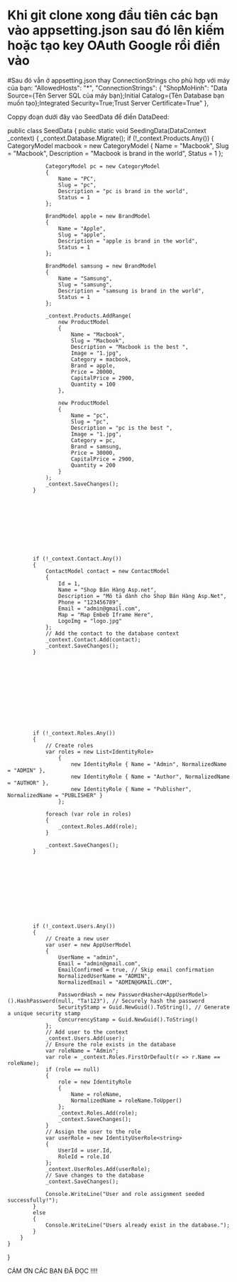 # Khi git clone xong đầu tiên các bạn vào appsetting.json sau đó lên kiếm hoặc tạo key OAuth Google rồi điền vào 
#Sau đó vẫn ở appsetting.json thay ConnectionStrings cho phù hợp với máy của bạn:
"AllowedHosts": "*",
"ConnectionStrings": {
  "ShopMoHinh": "Data Source={Tên Server SQL của máy bạn};Initial Catalog={Tên Database bạn muốn tạo};Integrated Security=True;Trust Server Certificate=True"
},



Coppy đoạn dưới đây vào SeedData để điền DataDeed:

public class SeedData
    {
        public static void SeedingData(DataContext _context)
        {
            _context.Database.Migrate();
            if (!_context.Products.Any())
            {
                CategoryModel macbook = new CategoryModel
                {
                    Name = "Macbook",
                    Slug = "Macbook",
                    Description = "Macbook is brand in the world",
                    Status = 1
                };

                CategoryModel pc = new CategoryModel
                {
                    Name = "PC",
                    Slug = "pc",
                    Description = "pc is brand in the world",
                    Status = 1
                };

                BrandModel apple = new BrandModel
                {
                    Name = "Apple",
                    Slug = "apple",
                    Description = "apple is brand in the world",
                    Status = 1
                };

                BrandModel samsung = new BrandModel
                {
                    Name = "Samsung",
                    Slug = "samsung",
                    Description = "samsung is brand in the world",
                    Status = 1
                };

                _context.Products.AddRange(
                    new ProductModel
                    {
                        Name = "Macbook",
                        Slug = "Macbook",
                        Description = "Macbook is the best ",
                        Image = "1.jpg",
                        Category = macbook,
                        Brand = apple,
                        Price = 20000,
                        CapitalPrice = 2900,
                        Quantity = 100
                    },

                    new ProductModel
                    {
                        Name = "pc",
                        Slug = "pc",
                        Description = "pc is the best ",
                        Image = "1.jpg",
                        Category = pc,
                        Brand = samsung,
                        Price = 30000,
                        CapitalPrice = 2900,
                        Quantity = 200
                    }
                );
                _context.SaveChanges();
            }










            if (!_context.Contact.Any())
            {
                ContactModel contact = new ContactModel
                {
                    Id = 1,
                    Name = "Shop Bán Hàng Asp.net",
                    Description = "Mô tả dành cho Shop Bán Hàng Asp.Net",
                    Phone = "123456789",
                    Email = "admin@gmail.com",
                    Map = "Map Embeb Iframe Here",
                    LogoImg = "logo.jpg"
                };
                // Add the contact to the database context
                _context.Contact.Add(contact);
                _context.SaveChanges();
            }












            if (!_context.Roles.Any())
            {
                // Create roles
                var roles = new List<IdentityRole>
                    {
                        new IdentityRole { Name = "Admin", NormalizedName = "ADMIN" },
                        new IdentityRole { Name = "Author", NormalizedName = "AUTHOR" },
                        new IdentityRole { Name = "Publisher", NormalizedName = "PUBLISHER" }
                    };

                foreach (var role in roles)
                {
                    _context.Roles.Add(role);
                }

                _context.SaveChanges();
            }











            if (!_context.Users.Any())
            {
                // Create a new user
                var user = new AppUserModel
                {
                    UserName = "admin",
                    Email = "admin@gmail.com",
                    EmailConfirmed = true, // Skip email confirmation
                    NormalizedUserName = "ADMIN",
                    NormalizedEmail = "ADMIN@GMAIL.COM",

                    PasswordHash = new PasswordHasher<AppUserModel>().HashPassword(null, "Ta!123"), // Securely hash the password
                    SecurityStamp = Guid.NewGuid().ToString(), // Generate a unique security stamp
                    ConcurrencyStamp = Guid.NewGuid().ToString()
                };
                // Add user to the context
                _context.Users.Add(user);
                // Ensure the role exists in the database
                var roleName = "Admin";
                var role = _context.Roles.FirstOrDefault(r => r.Name == roleName);
                if (role == null)
                {
                    role = new IdentityRole
                    {
                        Name = roleName,
                        NormalizedName = roleName.ToUpper()
                    };
                    _context.Roles.Add(role);
                    _context.SaveChanges();
                }
                // Assign the user to the role
                var userRole = new IdentityUserRole<string>
                {
                    UserId = user.Id,
                    RoleId = role.Id
                };
                _context.UserRoles.Add(userRole);
                // Save changes to the database
                _context.SaveChanges();

                Console.WriteLine("User and role assignment seeded successfully!");
            }
            else
            {
                Console.WriteLine("Users already exist in the database.");
            }
        }
    }
}


CÁM ƠN CÁC BẠN ĐÃ ĐỌC !!!!
